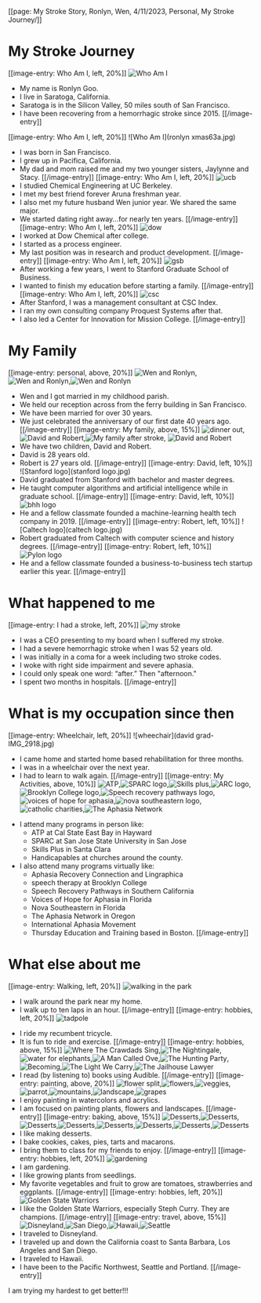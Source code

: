 [[page: My Stroke Story, Ronlyn, Wen, 4/11/2023, Personal, My Stroke Journey/]]
# My Stroke Journey
[[image-entry: Who Am I, left, 20%]]
![Who Am I](rmg.png) 
- My name is Ronlyn Goo.
- I live in Saratoga, California.
- Saratoga is in the Silicon Valley, 50 miles south of San Francisco.
- I have been recovering from a hemorrhagic stroke since 2015.
[[/image-entry]]

[[image-entry: Who Am I, left, 20%]]
![Who Am I](ronlyn xmas63a.jpg) 
- I was born in San Francisco.
- I grew up in Pacifica, California.
- My dad and mom raised me and my two younger sisters, Jaylynne and Stacy.
[[/image-entry]]
[[image-entry: Who Am I, left, 20%]]
![ucb](ucb.png)
- I studied Chemical Engineering at UC Berkeley.
- I met my best friend forever Aruna freshman year.
- I also met my future husband Wen junior year. We shared the same major.
- We started dating right away...for nearly ten years.
[[/image-entry]]
[[image-entry: Who Am I, left, 20%]]
![dow](dow-chemical-logo.png)
- I worked at Dow Chemical after college.
- I started as a process engineer.
- My last position was in research and product development.
[[/image-entry]]
[[image-entry: Who Am I, left, 20%]]
![gsb](stanford-gsb-logo1.jpg)
- After working a few years, I went to Stanford Graduate School of Business.
- I wanted to finish my education before starting a family.
[[/image-entry]]
[[image-entry: Who Am I, left, 20%]]
![csc](csc.jpg)
- After Stanford, I was a management consultant at CSC Index.
- I ran my own consulting company Proquest Systems after that.
- I also led a Center for Innovation for Mission College.
[[/image-entry]]
# My Family
[[image-entry: personal, above, 20%]]
![Wen and Ronlyn](wedding7a.jpg),![Wen and Ronlyn](ronlynwenBW.jpg),![Wen and Ronlyn](ronlynWen.jpg)
* Wen and I got married in my childhood parish.
* We held our reception across from the ferry building in San Francisco.
* We have been married for over 30 years.
* We just celebrated the anniversary of our first date 40 years ago.
[[/image-entry]]
[[image-entry: My family, above, 15%]]
![dinner out](myfamilydinner.jpg),![David and Robert](myfamily2013.jpg),![My family after stroke](MommyDavidRobert.jpg), ![David and Robert](myfamily2022.jpg)
* We have two children, David and Robert.
* David is 28 years old. 
* Robert is 27 years old.
[[/image-entry]]
[[image-entry: David, left, 10%]]
![Stanford logo](stanford logo.jpg)
* David graduated from Stanford with bachelor and master degrees.
* He taught computer algorithms and artificial intelligence while in graduate school.
[[/image-entry]]
[[image-entry: David, left, 10%]]
![bhh logo](bhh.jpg)
* He and a fellow classmate founded a machine-learning health tech company in 2019.
[[/image-entry]]
[[image-entry: Robert, left, 10%]]
![Caltech logo](caltech logo.jpg)
* Robert graduated from Caltech with computer science and history degrees.
[[/image-entry]]
[[image-entry: Robert, left, 10%]]
![Pylon logo](pylon.jpg)
* He and a fellow classmate founded a business-to-business tech startup earlier this year.
[[/image-entry]]
# What happened to me
[[image-entry: I had a stroke, left, 20%]]
![my stroke](mystroke.jpg)
- I was a CEO presenting to my board when I suffered my stroke.
- I had a severe hemorrhagic stroke when I was 52 years old.
- I was initially in a coma for a week including two stroke codes.
- I woke with right side impairment and severe aphasia. 
- I could only speak one word: “after.” Then "afternoon."
- I spent two months in hospitals.
[[/image-entry]]
# What is my occupation since then
[[image-entry: Wheelchair, left, 20%]]
![wheechair](david grad-IMG_2918.jpg)
- I came home and started home based rehabilitation for three months.
- I was in a wheelchair over the next year.
- I had to learn to walk again.
[[/image-entry]]
[[image-entry: My Activities, above, 10%]]
![ATP](csueb-logo.jpg),![SPARC logo](sparc.png),![Skills plus](skillsplus.jpg),![ARC logo](arc.png),![Brooklyn College logo](Brooklyn_College_logo.png),![Speech recovery pathways logo](srp.jpg),![voices of hope for aphasia](voha-logo.jpg),![nova southeastern logo](NSUFlorida-logo.jpg),![catholic charities](cclogo.jpg),![The Aphasia Network](TheAphasiaNetwork.jpg)
* I attend many programs in person like:
  * ATP at Cal State East Bay in Hayward
  * SPARC at San Jose State University in San Jose
  * Skills Plus in Santa Clara
  * Handicapables at churches around the county.
* I also attend many programs virtually like:
  * Aphasia Recovery Connection and Lingraphica
  * speech therapy at Brooklyn College
  * Speech Recovery Pathways in Southern California
  * Voices of Hope for Aphasia in Florida 
  * Nova Southeastern in Florida
  * The Aphasia Network in Oregon
  * International Aphasia Movement
  * Thursday Education and Training based in Boston.
[[/image-entry]]
# What else about me
[[image-entry: Walking, left, 20%]]
![walking in the park](walkypoo1.jpg)
- I walk around the park near my home. 
- I walk up to ten laps in an hour.
[[/image-entry]]
[[image-entry: hobbies, left, 20%]]
![tadpole](tadpole.jpg)
* I ride my recumbent tricycle.
* It is fun to ride and exercise.
[[/image-entry]]
[[image-entry: hobbies, above, 15%]]
![Where The Crawdads Sing](wherethecrawdadssing.jpg),![The Nightingale](nightingale.jpg),![water for elephants](waterforelephants.jpg),![A Man Called Ove](mancalledove.jpg),![The Hunting Party](huntingparty.jpg),![Becoming](becoming.jpg),![The Light We Carry](lightwecarry.jpg),![The Jailhouse Lawyer](jailhouselawyer.jpg)
* I read (by listening to) books using Audible.
[[/image-entry]]
[[image-entry: painting, above, 20%]]
![flower split](splitflowers.jpg),![flowers](flowers5.jpg),![veggies](veggies.jpg), ![parrot](parrot.jpg),![mountains](mountains.jpg),![landscape](landscape.jpg),![grapes](grapes.jpg)
* I enjoy painting in watercolors and acrylics.
* I am focused on painting plants, flowers and landscapes.
[[/image-entry]]
[[image-entry: baking, above, 15%]]
![Desserts](ronlynDesserts.jpg),![Desserts](20180717_071853.jpg),![Desserts](20180723_201735.jpg),![Desserts](20180904_080316.jpg),![Desserts](1544287311485.jpg),![Desserts](IMG_20190321_184656.jpg),![Desserts](PXL_20230124_191722823.MP.jpg),![Desserts](PXL_20211125_213755604.jpg)
* I like making desserts.
* I bake cookies, cakes, pies, tarts and macarons.
* I bring them to class for my friends to enjoy.
[[/image-entry]]
[[image-entry: hobbies, left, 20%]]
![gardening](mygarden.jpg)
* I am gardening.
* I like growing plants from seedlings.
* My favorite vegetables and fruit to grow are tomatoes, strawberries and eggplants.
[[/image-entry]]
[[image-entry: hobbies, left, 20%]]
![Golden State Warriors](gsw.jpg)
* I like the Golden State Warriors, especially Steph Curry. They are champions.
[[/image-entry]]
[[image-entry: travel, above, 15%]]
![Disneyland](disney.jpg),![San Diego](SD-IMG_20200112_134533.jpg),![Hawaii](HI-IMG_20200224_093655.jpg),![Seattle](PXL_20210729_201926517.jpg)
* I traveled to Disneyland.
* I traveled up and down the California coast to Santa Barbara, Los Angeles and San Diego.
* I traveled to Hawaii.
* I have been to the Pacific Northwest, Seattle and Portland.
[[/image-entry]]

I am trying my hardest to get better!!!